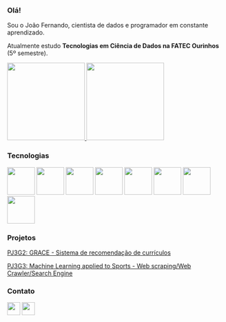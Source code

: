 ### Olá!
Sou o João Fernando, cientista de dados e programador em constante aprendizado.

Atualmente estudo <b>Tecnologias em Ciência de Dados na FATEC Ourinhos</b> (5º semestre).



<div>
<a href="https://github.com/jaoferr">
<img height="180em" src="https://github-readme-stats.vercel.app/api/top-langs/?username=jaoferr&layout=compact&langs_count=7&theme=dracula"/>
<img height="180em" src="https://github-readme-stats.vercel.app/api?username=jaoferr&show_icons=true&theme=dracula&include_all_commits=true&count_private=true"/>
</a>
</div>

### Tecnologias
<div>
<img src="https://cdn.jsdelivr.net/gh/devicons/devicon/icons/linux/linux-original.svg" height='64' width='64'/>
<img src="https://cdn.jsdelivr.net/gh/devicons/devicon/icons/docker/docker-plain.svg" height='64' width='64'/>
<img src="https://cdn.jsdelivr.net/gh/devicons/devicon/icons/git/git-original.svg" height='64' width='64'/>
<img src="https://cdn.jsdelivr.net/gh/devicons/devicon/icons/python/python-original.svg" height='64' width='64'/>
<img src="https://cdn.jsdelivr.net/gh/devicons/devicon/icons/jupyter/jupyter-original-wordmark.svg" height='64' width='64'/>
<img src="https://cdn.jsdelivr.net/gh/devicons/devicon/icons/pandas/pandas-original-wordmark.svg" height='64' width='64'/>
<img src="https://cdn.jsdelivr.net/gh/devicons/devicon/icons/mysql/mysql-original-wordmark.svg" height='64' width='64'/>
<img src="https://cdn.jsdelivr.net/gh/devicons/devicon/icons/sqlalchemy/sqlalchemy-original.svg" height='64' width='64'/>
</div>

### Projetos
<div>
<a href="https://github.com/jaoferr/PJ3G2" target="_blank"> PJ3G2: GRACE - Sistema de recomendação de currículos </a>

<a href="https://github.com/jaoferr/PJ3G3" target="_blank"> PJ3G3: Machine Learning applied to Sports - Web scraping/Web Crawler/Search Engine </a>
</div>

### Contato
<div>
<a href = "mailto:jfvf.franciscon@outlook.com"><img src="https://img.shields.io/badge/-outlook-lightblue?style=for-the-badge" height='30' target="_blank"></a>
<a href="https://www.linkedin.com/in/joao-fernando-vieira-franciscon/" target="_blank"><img src="https://img.shields.io/badge/-LinkedIn-%230077B5?style=for-the-badge&logo=linkedin&logoColor=white" height='30' target="_blank"></a>
</div>
